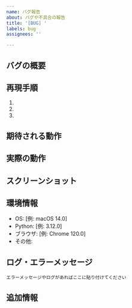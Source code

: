 ```yaml
---
name: バグ報告
about: バグや不具合の報告
title: '[BUG] '
labels: bug
assignees: ''

---
```


## バグの概要
<!-- バグの内容を簡潔に記述してください -->

## 再現手順
<!-- バグを再現するための手順を記述してください -->
1. 
2. 
3. 

## 期待される動作
<!-- 本来どのような動作が期待されるか記述してください -->

## 実際の動作
<!-- 実際にどのような動作になったか記述してください -->

## スクリーンショット
<!-- 可能であればスクリーンショットを添付してください -->

## 環境情報
- OS: [例: macOS 14.0]
- Python: [例: 3.12.0]
- ブラウザ: [例: Chrome 120.0]
- その他:

## ログ・エラーメッセージ
```
エラーメッセージやログがあればここに貼り付けてください
```

## 追加情報
<!-- その他、バグの解決に役立つ情報があれば記述してください -->